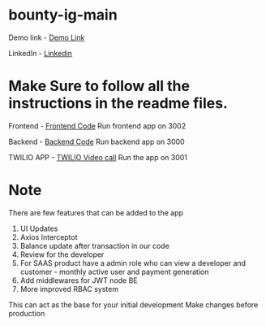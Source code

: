 # bounty-ig-main


Demo link - [Demo Link](https://youtu.be/0vha4Hoa29Q)

LinkedIn - [Linkedin](https://www.linkedin.com/in/neel-kanani-88210a169/)

# Make Sure to follow all the instructions in the readme files.

Frontend - [Frontend Code](https://github.com/neelkanani/bounty-ig-BE) 
Run frontend app on 3002

Backend - [Backend Code](https://github.com/neelkanani/bounty-ig-BE)
Run backend app on 3000

TWILIO APP - [TWILIO Video call](https://github.com/twilio/twilio-video-app-react)
Run the app on 3001

# Note

There are few features that can be added to the app 
1. UI Updates
2. Axios Interceptot
3. Balance update after transaction in our code
4. Review for the developer
5. For SAAS product have a admin role who can view a developer and customer - monthly active user and payment generation
6. Add middlewares for JWT node BE
7. More improved RBAC system

This can act as the base for your initial development 
Make changes before production

